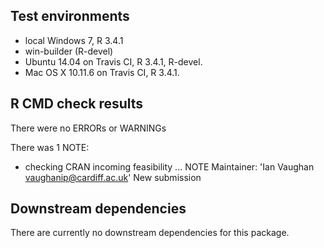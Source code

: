 ## Test environments
* local Windows 7, R 3.4.1
* win-builder (R-devel)
* Ubuntu 14.04 on Travis CI, R 3.4.1, R-devel.
* Mac OS X 10.11.6 on Travis CI, R 3.4.1.

## R CMD check results
There were no ERRORs or WARNINGs

There was 1 NOTE:

* checking CRAN incoming feasibility ... NOTE
  Maintainer: 'Ian Vaughan <vaughanip@cardiff.ac.uk>'
  New submission

## Downstream dependencies
There are currently no downstream dependencies for this package.
